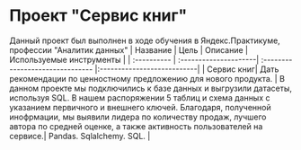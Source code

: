 # Проект "Сервис книг"
Данный проект был выполнен в ходе обучения в Яндекс.Практикуме, профессии "Аналитик данных" 
| Название | Цель | Описание | Используемые инструменты |
| :---------- | :---------------------| :------------------------------- |:---------------------------|
| Сервис книг| Дать рекомендации по ценностному предложению для нового продукта. | В данном проекте мы подключились к базе данных и выгрузили датасеты, используя SQL. В нашем распоряжении 5 таблиц и схема данных с указанием первичного и внешнего ключей. Благодаря, полученной инофрмации, мы выявили лидера по количеству продаж, лучшего автора по средней оценке, а также активность пользователей на сервисе.| Pandas. Sqlalchemy. SQL.  |
